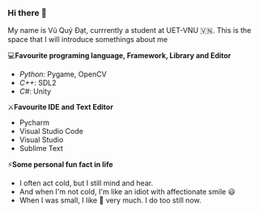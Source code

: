 ### Hi there 👋

My name is Vũ Quý Đạt, currrently a student at UET-VNU 🇻🇳.
This is the space that I will introduce somethings about me

💻**Favourite programing language, Framework, Library and Editor**
- *Python*: Pygame, OpenCV
- *C++*: SDL2
- *C#*: Unity

⚔️**Favourite IDE and Text Editor**
- Pycharm
- Visual Studio Code
- Visual Studio
- Sublime Text

⚡**Some personal fun fact in life**
- I often act cold, but I still mind and hear.
- And when I'm not cold, I'm like an idiot with affectionate smile 😃
- When I was small, I like 🎨 very much. I do too still now.
